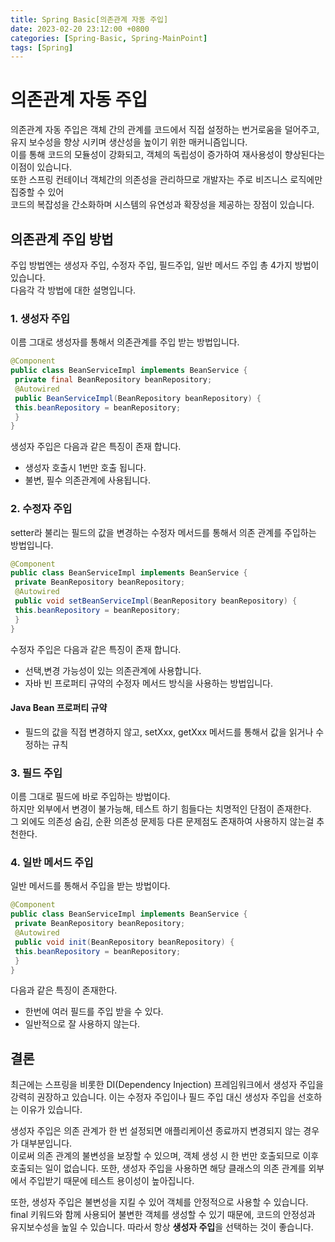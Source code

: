 ```yaml
---
title: Spring Basic[의존관계 자동 주입]
date: 2023-02-20 23:12:00 +0800
categories: [Spring-Basic, Spring-MainPoint]
tags: [Spring]
---
```


# 의존관계 자동 주입
의존관계 자동 주입은 객체 간의 관계를 코드에서 직접 설정하는 번거로움을 덜어주고,       
유지 보수성을 향상 시키며 생산성을 높이기 위한 매커니즘입니다.      
이를 통해 코드의 모듈성이 강화되고, 객체의 독립성이 증가하여 재사용성이 향상된다는 이점이 있습니다.         
또한 스프링 컨테이너 객체간의 의존성을 관리하므로 개발자는 주로 비즈니스 로직에만 집중할 수 있어        
코드의 복잡성을 간소화하며 시스템의 유연성과 확장성을 제공하는 장점이 있습니다.

## 의존관계 주입 방법
주입 방법엔는 생성자 주입, 수정자 주입, 필드주입, 일반 메서드 주입 총 4가지 방법이 있습니다.        
다음각 각 방법에 대한 설명입니다.

### 1. 생성자 주입
이름 그대로 생성자를 통해서 의존관계를 주입 받는 방법입니다.        
```java
@Component
public class BeanServiceImpl implements BeanService {
 private final BeanRepository beanRepository;
 @Autowired
 public BeanServiceImpl(BeanRepository beanRepository) {
 this.beanRepository = beanRepository;
 }
}
```
생성자 주입은 다음과 같은 특징이 존재 합니다.
- 생성자 호출시 1번만 호출 됩니다.
- 불변, 필수 의존관계에 사용됩니다.

### 2. 수정자 주입
setter라 불리는 필드의 값을 변경하는 수정자 메서드를 통해서 의존 관계를 주입하는 방법입니다.
```java
@Component
public class BeanServiceImpl implements BeanService {
 private BeanRepository beanRepository;
 @Autowired
 public void setBeanServiceImpl(BeanRepository beanRepository) {
 this.beanRepository = beanRepository;
 }
}
```
수정자 주입은 다음과 같은 특징이 존재 합니다.
- 선택,변경 가능성이 있는 의존관계에 사용합니다.
- 자바 빈 프로퍼티 규약의 수정자 메서드 방식을 사용하는 방법입니다.
#### Java Bean 프로퍼티 규약
- 필드의 값을 직접 변경하지 않고, setXxx, getXxx 메서드를 통해서 값을 읽거나 수정하는 규칙

### 3. 필드 주입
이름 그대로 필드에 바로 주입하는 방법이다.      
하지만 외부에서 변경이 불가능해, 테스트 하기 힘들다는 치명적인 단점이 존재한다.     
그 외에도 의존성 숨김, 순환 의존성 문제등 다른 문제점도 존재하여 사용하지 않는걸 추천한다.      

### 4. 일반 메서드 주입
일반 메서드를 통해서 주입을 받는 방법이다.
```java
@Component
public class BeanServiceImpl implements BeanService {
 private BeanRepository beanRepository;
 @Autowired
 public void init(BeanRepository beanRepository) {
 this.beanRepository = beanRepository;
 }
}
```
다음과 같은 특징이 존재한다.
- 한번에 여러 필드를 주입 받을 수 있다.
- 일반적으로 잘 사용하지 않는다.

## 결론
최근에는 스프링을 비롯한 DI(Dependency Injection) 프레임워크에서 생성자 주입을 강력히 권장하고 있습니다. 이는 수정자 주입이나 필드 주입 대신 생성자 주입을 선호하는 이유가 있습니다.        

생성자 주입은 의존 관계가 한 번 설정되면 애플리케이션 종료까지 변경되지 않는 경우가 대부분입니다.       
이로써 의존 관계의 불변성을 보장할 수 있으며, 객체 생성 시 한 번만 호출되므로 이후 호출되는 일이 없습니다. 또한, 생성자 주입을 사용하면 해당 클래스의 의존 관계를 외부에서 주입받기 때문에 테스트 용이성이 높아집니다.        

또한, 생성자 주입은 불변성을 지킬 수 있어 객체를 안정적으로 사용할 수 있습니다.         
final 키워드와 함께 사용되어 불변한 객체를 생성할 수 있기 때문에, 코드의 안정성과 유지보수성을 높일 수 있습니다. 따라서 항상 **생성자 주입**을 선택하는 것이 좋습니다.      